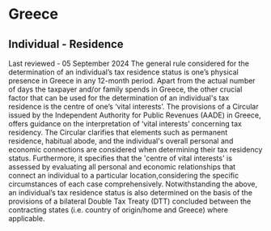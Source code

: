 # Greece
## Individual - Residence
Last reviewed - 05 September 2024
The general rule considered for the determination of an individual’s tax residence status is one’s physical presence in Greece in any 12-month period.
Apart from the actual number of days the taxpayer and/or family spends in Greece, the other crucial factor that can be used for the determination of an individual's tax residence is the centre of one’s ‘vital interests’.
The provisions of a Circular issued by the Independent Authority for Public Revenues (AADE) in Greece, offers guidance on the interpretation of ‘vital interests’ concerning tax residency. The Circular clarifies that elements such as permanent residence, habitual abode, and the individual's overall personal and economic connections are considered when determining their tax residency status. Furthermore, it specifies that the 'centre of vital interests' is assessed by evaluating all personal and economic relationships that connect an individual to a particular location,considering the specific circumstances of each case comprehensively.
Notwithstanding the above, an individual’s tax residence status is also determined on the basis of the provisions of a bilateral Double Tax Treaty (DTT) concluded between the contracting states (i.e. country of origin/home and Greece) where applicable.
